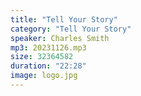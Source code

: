 ```yaml
---
title: "Tell Your Story"
category: "Tell Your Story"
speaker: Charles Smith
mp3: 20231126.mp3
size: 32364582
duration: "22:28"
image: logo.jpg
---
```

